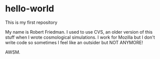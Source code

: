 hello-world
===========

This is my first repository

My name is Robert Friedman. I used to use CVS, an older version of this stuff when I wrote cosmological simulations. I work for Mozilla but I don't write code so sometimes I feel like an outsider but NOT ANYMORE! 

AWSM.
